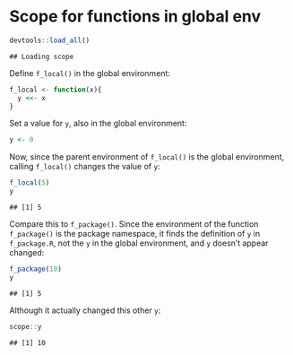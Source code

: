 Scope for functions in global env
================

``` r
devtools::load_all()
```

    ## Loading scope

Define `f_local()` in the global environment:

``` r
f_local <- function(x){
  y <<- x
}
```

Set a value for `y`, also in the global environment:

``` r
y <- 0
```

Now, since the parent environment of `f_local()` is the global
environment, calling `f_local()` changes the value of `y`:

``` r
f_local(5)
y
```

    ## [1] 5

Compare this to `f_package()`. Since the environment of the function
`f_package()` is the package namespace, it finds the definition of `y`
in `f_package.R`, not the `y` in the global environment, and `y` doesn’t
appear changed:

``` r
f_package(10)
y
```

    ## [1] 5

Although it actually changed this other `y`:

``` r
scope::y
```

    ## [1] 10
